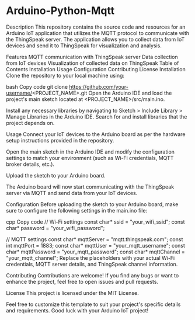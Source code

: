# Arduino-Python-Mqtt

Description
<DESCRIPTION>
This repository contains the source code and resources for an Arduino IoT application that utilizes the MQTT protocol to communicate with the ThingSpeak server. The application allows you to collect data from IoT devices and send it to ThingSpeak for visualization and analysis.

Features
MQTT communication with ThingSpeak server
Data collection from IoT devices
Visualization of collected data on ThingSpeak
Table of Contents
Installation
Usage
Configuration
Contributing
License
Installation
Clone the repository to your local machine using:

bash
Copy code
git clone https://github.com/your-username/<PROJECT_NAME>.git
Open the Arduino IDE and load the project's main sketch located at <PROJECT_NAME>/src/main.ino.

Install any necessary libraries by navigating to Sketch > Include Library > Manage Libraries in the Arduino IDE. Search for and install libraries that the project depends on.

Usage
Connect your IoT devices to the Arduino board as per the hardware setup instructions provided in the repository.

Open the main sketch in the Arduino IDE and modify the configuration settings to match your environment (such as Wi-Fi credentials, MQTT broker details, etc.).

Upload the sketch to your Arduino board.

The Arduino board will now start communicating with the ThingSpeak server via MQTT and send data from your IoT devices.

Configuration
Before uploading the sketch to your Arduino board, make sure to configure the following settings in the main.ino file:

cpp
Copy code
// Wi-Fi settings
const char* ssid = "your_wifi_ssid";
const char* password = "your_wifi_password";

// MQTT settings
const char* mqttServer = "mqtt.thingspeak.com";
const int mqttPort = 1883;
const char* mqttUser = "your_mqtt_username";
const char* mqttPassword = "your_mqtt_password";
const char* mqttChannel = "your_mqtt_channel";
Replace the placeholders with your actual Wi-Fi credentials, MQTT server details, and ThingSpeak channel information.

Contributing
Contributions are welcome! If you find any bugs or want to enhance the project, feel free to open issues and pull requests.

License
This project is licensed under the MIT License.

Feel free to customize this template to suit your project's specific details and requirements. Good luck with your Arduino IoT project!
